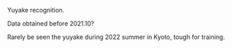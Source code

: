 Yuyake recognition.

Data obtained before 2021.10?

Rarely be seen the yuyake during 2022 summer in Kyoto, tough for training.
